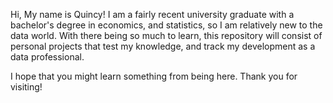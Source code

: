 Hi, My name is Quincy! I am a fairly recent university graduate with a bachelor's degree in economics, and statistics,
so I am relatively new to the data world. With there being so much to learn, this repository will consist of personal 
projects that test my knowledge, and track my development as a data professional. 


I hope that you might learn something from being here. Thank you for visiting!
